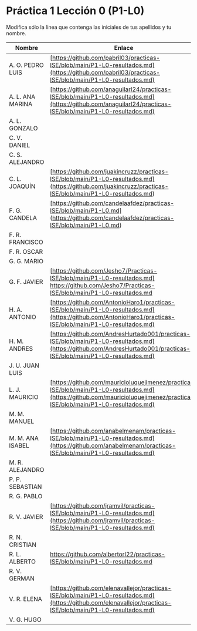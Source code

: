 # Práctica 1 Lección 0 (P1-L0)

Modifica sólo la línea que contenga las iniciales de tus apellidos y tu nombre.


| Nombre       | Enlace                                                                   |
| --------------- | ---------------------------------------------------------- |
| A. O. PEDRO LUIS | [https://github.com/pabril03/practicas-ISE/blob/main/P1-L0-resultados.md](https://github.com/pabril03/practicas-ISE/blob/main/P1-L0-resultados.md)                                                           |
| A. L. ANA MARINA | [https://github.com/anaguilarl24/practicas-ISE/blob/main/P1-L0-resultados.md](https://github.com/anaguilarl24/practicas-ISE/blob/main/P1-L0-resultados.md)                                                          |
| A. L. GONZALO | <!--enlace-->                                                           |
| C. V. DANIEL | <!--enlace-->                                                           |
| C. S. ALEJANDRO | <!--enlace-->                                                           |
| C. L. JOAQUÍN | [https://github.com/juakincruzz/practicas-ISE/blob/main/P1-L0-resultados.md] (https://github.com/juakincruzz/practicas-ISE/blob/main/P1-L0-resultados.md)|                                                         |
| F. G. CANDELA | [https://github.com/candelaafdez/practicas-ISE/blob/main/P1-L0.md] (https://github.com/candelaafdez/practicas-ISE/blob/main/P1-L0.md)|
| F. R. FRANCISCO | <!--enlace-->                                                           |
| F. R. OSCAR | <!--enlace-->                                                           |
| G. G. MARIO | <!--enlace-->                                                           |
| G. F. JAVIER | [https://github.com/Jesho7/Practicas-ISE/blob/main/P1-L0-resultados.md] https://github.com/Jesho7/Practicas-ISE/blob/main/P1-L0-resultados.md <!--enlace-->                                                           |
| H. A. ANTONIO | [https://github.com/AntonioHaro1/practicas-ISE/blob/main/P1-L0-resultados.md](https://github.com/AntonioHaro1/practicas-ISE/blob/main/P1-L0-resultados.md) <!--enlace-->                                                           |
| H. M. ANDRES | [https://github.com/AndresHurtado001/practicas-ISE/blob/main/P1-L0-resultados.md](https://github.com/AndresHurtado001/practicas-ISE/blob/main/P1-L0-resultados.md)                                                           |
| J. U. JUAN LUIS | <!--enlace-->                                                           |
| L. J. MAURICIO | [https://github.com/mauricioluquejimenez/practicas-ISE/blob/main/P1-L0-resultados.md](https://github.com/mauricioluquejimenez/practicas-ISE/blob/main/P1-L0-resultados.md)                                                           |
| M. M. MANUEL | <!--enlace-->                                                           |
| M. M. ANA ISABEL | [https://github.com/anabelmenam/practicas-ISE/blob/main/P1-L0-resultados.md](https://github.com/anabelmenam/practicas-ISE/blob/main/P1-L0-resultados.md)                                                           |
| M. R. ALEJANDRO | <!--enlace-->                                                           |
| P. P. SEBASTIAN | <!--enlace-->                                                           |
| R. G. PABLO | <!--enlace-->                                                           |
| R. V. JAVIER | [https://github.com/jramvil/practicas-ISE/blob/main/P1-L0-resultados.md](https://github.com/jramvil/practicas-ISE/blob/main/P1-L0-resultados.md) |
| R. N. CRISTIAN | <!--enlace-->                                                           |
| R. L. ALBERTO | https://github.com/albertorl22/practicas-ISE/blob/main/P1-L0-resultados.md |
| R. V. GERMAN | <!--enlace-->                                                           |
| V. R. ELENA | [https://github.com/elenavallejor/practicas-ISE/blob/main/P1-L0-resultados.md](https://github.com/elenavallejor/practicas-ISE/blob/main/P1-L0-resultados.md) |
| V. G. HUGO | <!--enlace-->                                                           |
